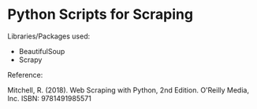 # Python Scripts for Scraping 

Libraries/Packages used:
- BeautifulSoup
- Scrapy

Reference:

Mitchell, R. (2018). Web Scraping with Python, 2nd Edition. O'Reilly Media, Inc. ISBN: 9781491985571
